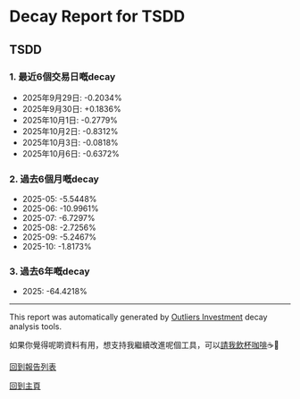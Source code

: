 # Decay Report for TSDD

## TSDD

### 1. 最近6個交易日嘅decay

- 2025年9月29日: -0.2034%
- 2025年9月30日: +0.1836%
- 2025年10月1日: -0.2779%
- 2025年10月2日: -0.8312%
- 2025年10月3日: -0.0818%
- 2025年10月6日: -0.6372%

### 2. 過去6個月嘅decay

- 2025-05: -5.5448%
- 2025-06: -10.9961%
- 2025-07: -6.7297%
- 2025-08: -2.7256%
- 2025-09: -5.2467%
- 2025-10: -1.8173%

### 3. 過去6年嘅decay

- 2025: -64.4218%

------------------------------
This report was automatically generated by [Outliers Investment](https://outliersecon.github.io/Outliers-Investment/) decay analysis tools.

如果你覺得呢啲資料有用，想支持我繼續改進呢個工具，可以[請我飲杯咖啡](https://buymeacoffee.com/outliersecon)☕🙏

[回到報告列表](https://outliersecon.github.io/Outliers-Investment/reports/reports_public)

[回到主頁](https://outliersecon.github.io/Outliers-Investment/)